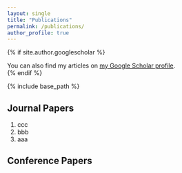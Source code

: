 ```yaml
---
layout: single
title: "Publications"
permalink: /publications/
author_profile: true
---
```


{% if site.author.googlescholar %}
  <div class="wordwrap">You can also find my articles on <a href="{{site.author.googlescholar}}">my Google Scholar profile</a>.</div>
{% endif %}

{% include base_path %}

## Journal Papers
<ol id="customlistjournal" style="counter-reset: elementcounter 8;">

<li> ccc
</li>


<li> bbb
</li>


<li> aaa
</li>

</ol>


## Conference Papers

